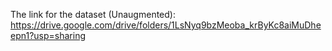 The link for the dataset (Unaugmented): https://drive.google.com/drive/folders/1LsNyq9bzMeoba_krByKc8aiMuDheepn1?usp=sharing 
